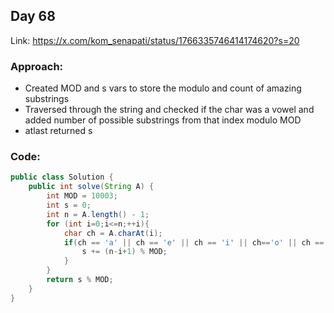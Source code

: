 ## Day 68

Link: https://x.com/kom_senapati/status/1766335746414174620?s=20

### Approach:

- Created MOD and s vars to store the modulo and count of amazing substrings
- Traversed through the string and checked if the char was a vowel and added number of possible substrings from that index modulo MOD
- atlast returned s

### Code:

```java
public class Solution {
    public int solve(String A) {
        int MOD = 10003;
        int s = 0;
        int n = A.length() - 1;
        for (int i=0;i<=n;++i){
            char ch = A.charAt(i);
            if(ch == 'a' || ch == 'e' || ch == 'i' || ch=='o' || ch =='u' || ch == 'A' || ch == 'E' || ch == 'I' || ch=='O' || ch =='U'){
                s += (n-i+1) % MOD;
            }
        }
        return s % MOD;
    }
}
```
